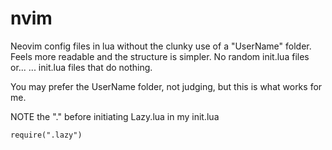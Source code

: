 # nvim
Neovim config files in lua without the clunky use of a "UserName" folder.
Feels more readable and the structure is simpler. No random init.lua files or...
... init.lua files that do nothing.

You may prefer the UserName folder, not judging, but this is what works for me.

NOTE the "." before initiating Lazy.lua in my init.lua
```
require(".lazy")
